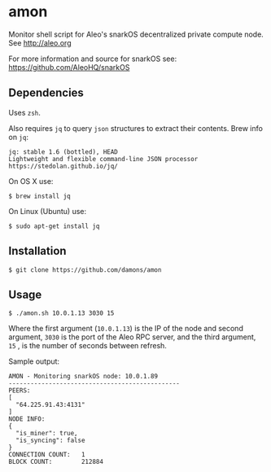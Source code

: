 # amon
Monitor shell script for Aleo's snarkOS decentralized private compute node.  See http://aleo.org

For more information and source for snarkOS see:  https://github.com/AleoHQ/snarkOS

## Dependencies

Uses `zsh`.

Also requires `jq` to query `json` structures to extract their contents.
Brew info on `jq`:

```
jq: stable 1.6 (bottled), HEAD
Lightweight and flexible command-line JSON processor
https://stedolan.github.io/jq/
```

On OS X use:
```
$ brew install jq
```

On Linux (Ubuntu) use:
```
$ sudo apt-get install jq
```

## Installation

```
$ git clone https://github.com/damons/amon
```

## Usage

```
$ ./amon.sh 10.0.1.13 3030 15
```

Where the first argument (`10.0.1.13`) is the IP of the node and second argument, `3030` is the port of the Aleo RPC server, and the third argument,  `15` , is the number of seconds between refresh.

Sample output:

```
AMON - Monitoring snarkOS node: 10.0.1.89
-----------------------------------------------
PEERS:
[
  "64.225.91.43:4131"
]
NODE INFO:
{
  "is_miner": true,
  "is_syncing": false
}
CONNECTION COUNT:	1
BLOCK COUNT:		212884
```
